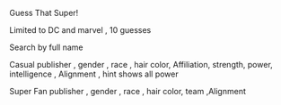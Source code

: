 Guess That Super!

Limited to DC and marvel , 10 guesses

Search by full name

Casual
publisher , gender , race , hair color, Affiliation, strength, power, intelligence , Alignment , hint shows all power

Super Fan
publisher , gender , race , hair color, team ,Alignment
